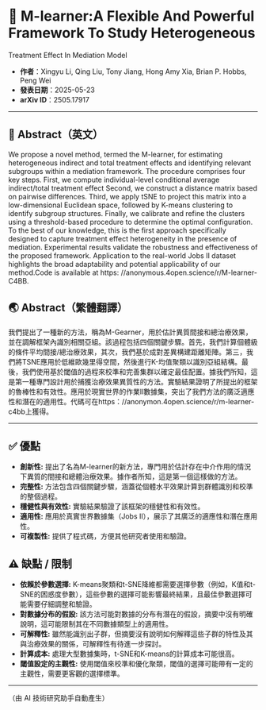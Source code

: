 
# 📄 M-learner:A Flexible And Powerful Framework To Study Heterogeneous
  Treatment Effect In Mediation Model

- **作者**：Xingyu Li, Qing Liu, Tony Jiang, Hong Amy Xia, Brian P. Hobbs, Peng Wei
- **發表日期**：2025-05-23
- **arXiv ID**：2505.17917

---

## 🧠 Abstract（英文）

We propose a novel method, termed the M-learner, for estimating heterogeneous indirect and total treatment effects and identifying relevant subgroups within a mediation framework. The procedure comprises four key steps. First, we compute individual-level conditional average indirect/total treatment effect Second, we construct a distance matrix based on pairwise differences. Third, we apply tSNE to project this matrix into a low-dimensional Euclidean space, followed by K-means clustering to identify subgroup structures. Finally, we calibrate and refine the clusters using a threshold-based procedure to determine the optimal configuration. To the best of our knowledge, this is the first approach specifically designed to capture treatment effect heterogeneity in the presence of mediation. Experimental results validate the robustness and effectiveness of the proposed framework. Application to the real-world Jobs II dataset highlights the broad adaptability and potential applicability of our method.Code is available at https: //anonymous.4open.science/r/M-learner-C4BB.

## 🌏 Abstract（繁體翻譯）

我們提出了一種新的方法，稱為M-Gearner，用於估計異質間接和總治療效果，並在調解框架內識別相關亞組。該過程包括四個關鍵步驟。首先，我們計算個體級的條件平均間接/總治療效果，其次，我們基於成對差異構建距離矩陣。第三，我們將TSNE應用於低維歐幾里得空間，然後進行K-均值聚類以識別亞組結構。最後，我們使用基於閾值的過程來校準和完善集群以確定最佳配置。據我們所知，這是第一種專門設計用於捕獲治療效果異質性的方法。實驗結果證明了所提出的框架的魯棒性和有效性。應用於現實世界的作業II數據集，突出了我們方法的廣泛適應性和潛在的適用性。代碼可在https：//anonymon.4open.science/r/m-learner-c4bb上獲得。

---

## ✅ 優點
- **創新性:** 提出了名為M-learner的新方法，專門用於估計存在中介作用的情況下異質的間接和總體治療效果。據作者所知，這是第一個這樣做的方法。
- **完整性:** 方法包含四個關鍵步驟，涵蓋從個體水平效果計算到群體識別和校準的整個過程。
- **穩健性與有效性:** 實驗結果驗證了該框架的穩健性和有效性。
- **適用性:**  應用於真實世界數據集（Jobs II），展示了其廣泛的適應性和潛在應用性。
- **可複製性:** 提供了程式碼，方便其他研究者使用和驗證。


## ⚠️ 缺點 / 限制
- **依賴於參數選擇:**  K-means聚類和t-SNE降維都需要選擇參數（例如，K值和t-SNE的困惑度參數），這些參數的選擇可能影響最終結果，且最佳參數選擇可能需要仔細調整和驗證。
- **對數據分布的假設:**  該方法可能對數據的分布有潛在的假設，摘要中沒有明確說明，這可能限制其在不同數據類型上的適用性。
- **可解釋性:**  雖然能識別出子群，但摘要沒有說明如何解釋這些子群的特性及其與治療效果的關係，可解釋性有待進一步探討。
- **計算成本:**  處理大型數據集時，t-SNE和K-means的計算成本可能很高。
- **閾值設定的主觀性:**  使用閾值來校準和優化聚類，閾值的選擇可能帶有一定的主觀性，需要更客觀的選擇標準。

---
（由 AI 技術研究助手自動產生）

